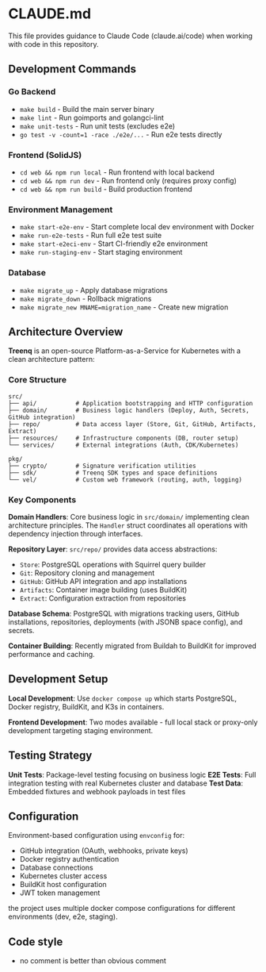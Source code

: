 # CLAUDE.md

This file provides guidance to Claude Code (claude.ai/code) when working with code in this repository.

## Development Commands

### Go Backend

- `make build` - Build the main server binary
- `make lint` - Run goimports and golangci-lint
- `make unit-tests` - Run unit tests (excludes e2e)
- `go test -v -count=1 -race ./e2e/...` - Run e2e tests directly

### Frontend (SolidJS)

- `cd web && npm run local` - Run frontend with local backend
- `cd web && npm run dev` - Run frontend only (requires proxy config)
- `cd web && npm run build` - Build production frontend

### Environment Management

- `make start-e2e-env` - Start complete local dev environment with Docker
- `make run-e2e-tests` - Run full e2e test suite
- `make start-e2eci-env` - Start CI-friendly e2e environment
- `make run-staging-env` - Start staging environment

### Database

- `make migrate_up` - Apply database migrations
- `make migrate_down` - Rollback migrations
- `make migrate_new MNAME=migration_name` - Create new migration

## Architecture Overview

**Treenq** is an open-source Platform-as-a-Service for Kubernetes with a clean architecture pattern:

### Core Structure

```
src/
├── api/           # Application bootstrapping and HTTP configuration
├── domain/        # Business logic handlers (Deploy, Auth, Secrets, GitHub integration)
├── repo/          # Data access layer (Store, Git, GitHub, Artifacts, Extract)
├── resources/     # Infrastructure components (DB, router setup)
└── services/      # External integrations (Auth, CDK/Kubernetes)

pkg/
├── crypto/        # Signature verification utilities
├── sdk/           # Treenq SDK types and space definitions
└── vel/           # Custom web framework (routing, auth, logging)
```

### Key Components

**Domain Handlers**: Core business logic in `src/domain/` implementing clean architecture principles. The `Handler` struct coordinates all operations with dependency injection through interfaces.

**Repository Layer**: `src/repo/` provides data access abstractions:

- `Store`: PostgreSQL operations with Squirrel query builder
- `Git`: Repository cloning and management
- `GitHub`: GitHub API integration and app installations
- `Artifacts`: Container image building (uses BuildKit)
- `Extract`: Configuration extraction from repositories

**Database Schema**: PostgreSQL with migrations tracking users, GitHub installations, repositories, deployments (with JSONB space config), and secrets.

**Container Building**: Recently migrated from Buildah to BuildKit for improved performance and caching.

## Development Setup

**Local Development**: Use `docker compose up` which starts PostgreSQL, Docker registry, BuildKit, and K3s in containers.

**Frontend Development**: Two modes available - full local stack or proxy-only development targeting staging environment.

## Testing Strategy

**Unit Tests**: Package-level testing focusing on business logic
**E2E Tests**: Full integration testing with real Kubernetes cluster and database
**Test Data**: Embedded fixtures and webhook payloads in test files

## Configuration

Environment-based configuration using `envconfig` for:

- GitHub integration (OAuth, webhooks, private keys)
- Docker registry authentication
- Database connections
- Kubernetes cluster access
- BuildKit host configuration
- JWT token management

the project uses multiple docker compose configurations for different environments (dev, e2e, staging).

## Code style

- no comment is better than obvious comment
